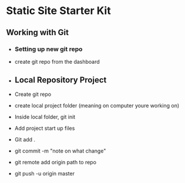 # Static Site Starter Kit

## Working with Git

- ### Setting up new git repo
- create git repo from the dashboard



- ## Local Repository Project
- Create git repo
- create local project folder (meaning on computer youre working on)
- Inside local folder, git init
- Add project start up files
- Git add .
- git commit -m "note on what change"
- git remote add origin path to repo
- git push -u origin master